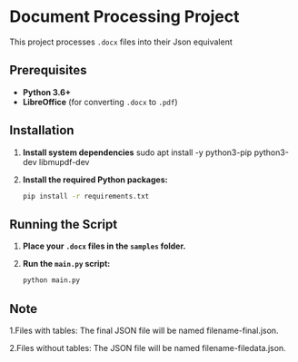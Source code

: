 # Document Processing Project

This project processes `.docx` files into their Json equivalent

## Prerequisites

- **Python 3.6+**
- **LibreOffice** (for converting `.docx` to `.pdf`)

## Installation
1. **Install system dependencies**
sudo apt install -y python3-pip python3-dev libmupdf-dev

2. **Install the required Python packages:**

    ```sh
    pip install -r requirements.txt
    ```

## Running the Script

1. **Place your `.docx` files in the `samples` folder.**

2. **Run the `main.py` script:**

    ```sh
    python main.py
    ```

## Note

1.Files with tables:
    The final JSON file will be named filename-final.json.
    
2.Files without tables:
    The JSON file will be named filename-filedata.json.



